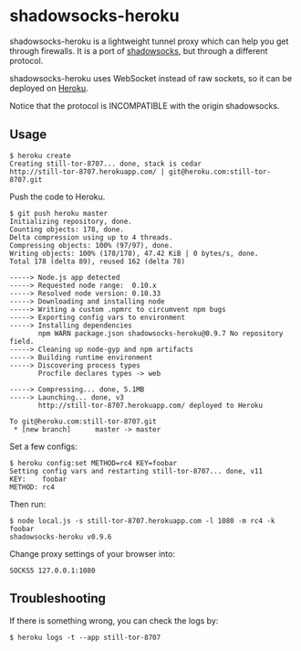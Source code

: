 shadowsocks-heroku
==================

shadowsocks-heroku is a lightweight tunnel proxy which can help you get through firewalls. It is a port of [shadowsocks](https://github.com/clowwindy/shadowsocks), but through a different protocol.

shadowsocks-heroku uses WebSocket instead of raw sockets, so it can be deployed on [Heroku](https://www.heroku.com/).

Notice that the protocol is INCOMPATIBLE with the origin shadowsocks.

Usage
-----

```
$ heroku create
Creating still-tor-8707... done, stack is cedar
http://still-tor-8707.herokuapp.com/ | git@heroku.com:still-tor-8707.git
```

Push the code to Heroku.

```
$ git push heroku master
Initializing repository, done.
Counting objects: 178, done.
Delta compression using up to 4 threads.
Compressing objects: 100% (97/97), done.
Writing objects: 100% (178/178), 47.42 KiB | 0 bytes/s, done.
Total 178 (delta 89), reused 162 (delta 78)

-----> Node.js app detected
-----> Requested node range:  0.10.x
-----> Resolved node version: 0.10.33
-----> Downloading and installing node
-----> Writing a custom .npmrc to circumvent npm bugs
-----> Exporting config vars to environment
-----> Installing dependencies
       npm WARN package.json shadowsocks-heroku@0.9.7 No repository field.
-----> Cleaning up node-gyp and npm artifacts
-----> Building runtime environment
-----> Discovering process types
       Procfile declares types -> web

-----> Compressing... done, 5.1MB
-----> Launching... done, v3
       http://still-tor-8707.herokuapp.com/ deployed to Heroku

To git@heroku.com:still-tor-8707.git
 * [new branch]      master -> master
```

Set a few configs:

```
$ heroku config:set METHOD=rc4 KEY=foobar
Setting config vars and restarting still-tor-8707... done, v11
KEY:    foobar
METHOD: rc4
```

Then run:

```
$ node local.js -s still-tor-8707.herokuapp.com -l 1080 -m rc4 -k foobar
shadowsocks-heroku v0.9.6
```

Change proxy settings of your browser into:

```
SOCKS5 127.0.0.1:1080
```

Troubleshooting
---------------

If there is something wrong, you can check the logs by:

```
$ heroku logs -t --app still-tor-8707
```
